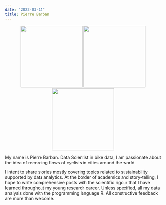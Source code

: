 ```yaml
---
date: "2022-03-14"
title: Pierre Barban
---
```

<p align="center">
<img src="/IMG_0071.JPG" width="200"/> <img src="/IMG_0088.JPG" width="200"/> <img src="/IMG_0056.JPG" width="200"/> 
</p>

<p style='text-align: justify;'>
My name is Pierre Barban. Data Scientist in bike data, I am passionate about the idea of recording flows of cyclists in cities around the world. 

I intent to share stories mostly covering topics related to sustainability supported by data analytics. At the border of academics and story-telling, I hope to write comprehensive posts with the scientific rigour that I have learned throughout my young research career. Unless specified, all my data analysis done with the programming language R. All constructive feedback are more than welcome. 
</p>
